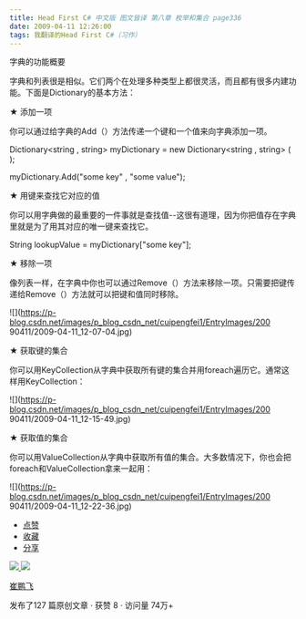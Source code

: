 ```yaml
---
title: Head First C# 中文版 图文皆译 第八章 枚举和集合 page336
date: 2009-04-11 12:26:00
tags: 我翻译的Head First C#（习作）
---
```

字典的功能概要

  

字典和列表很是相似。它们两个在处理多种类型上都很灵活，而且都有很多内建功能。下面是Dictionary的基本方法：

  

★  添加一项

  

你可以通过给字典的Add（）方法传递一个键和一个值来向字典添加一项。

Dictionary<string , string> myDictionary = new Dictionary<string , string> (
);

myDictionary.Add("some key" , "some value");

  

★  用键来查找它对应的值

  

你可以用字典做的最重要的一件事就是查找值--这很有道理，因为你把值存在字典里就是为了用其对应的唯一键来查找它。

String lookupValue = myDictionary["some key"];

  

★  移除一项

  

像列表一样，在字典中你也可以通过Remove（）方法来移除一项。只需要把键传递给Remove（）方法就可以把键和值同时移除。

  

![](https://p-blog.csdn.net/images/p_blog_csdn_net/cuipengfei1/EntryImages/200
90411/2009-04-11_12-07-04.jpg)

★  获取键的集合

  

你可以用KeyCollection从字典中获取所有键的集合并用foreach遍历它。通常这样用KeyCollection：

  

![](https://p-blog.csdn.net/images/p_blog_csdn_net/cuipengfei1/EntryImages/200
90411/2009-04-11_12-15-49.jpg)

★  获取值的集合

  

你可以用ValueCollection从字典中获取所有值的集合。大多数情况下，你也会把foreach和ValueCollection拿来一起用：

  

![](https://p-blog.csdn.net/images/p_blog_csdn_net/cuipengfei1/EntryImages/200
90411/2009-04-11_12-22-36.jpg)

  * [ 点赞  ](javascript:;)
  * [ 收藏  ](javascript:;)
  * [ 分享 ](javascript:;)

[ ![](https://profile.csdnimg.cn/5/2/5/3_cuipengfei1)
![](https://g.csdnimg.cn/static/user-reg-year/1x/11.png)
](https://blog.csdn.net/cuipengfei1)

[ 崔鹏飞 ](https://blog.csdn.net/cuipengfei1)

发布了127 篇原创文章  ·  获赞 8  ·  访问量 74万+

